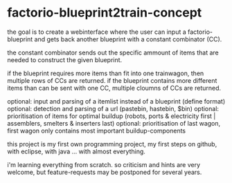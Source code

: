 # factorio-blueprint2train-concept

the goal is to create a webinterface where the user can input a factorio-blueprint and gets back another blueprint with a constant combinator (CC). 

the constant combinator sends out the specific ammount of items that are needed to construct the given blueprint. 

if the blueprint requires more items than fit into one trainwagon, then multiple rows of CCs are returned. 
if the blueprint contains more different items than can be sent with one CC, multiple cloumns of CCs are returned. 

optional: input and parsing of a itemlist instead of a blueprint (define format)
optional: detection and parsing of a url (pastebin, hastebin, $bin)
optional: prioritisation of items for optimal buildup (robots, ports & electricity first | assemblers, smelters & inserters last)
optional: prioritisation of last wagon, first wagon only contains most important buildup-components

this project is my first own programming project, my first steps on github, with eclipse, with java ... with almost everything. 

i'm learning everything from scratch. 
so criticism and hints are very welcome, but feature-requests may be postponed for several years. 
